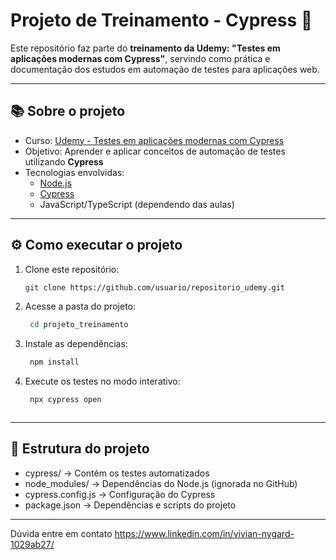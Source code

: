 # Projeto de Treinamento - Cypress 🚀

Este repositório faz parte do **treinamento da Udemy: "Testes em aplicações modernas com Cypress"**, servindo como prática e documentação dos estudos em automação de testes para aplicações web.

---

## 📚 Sobre o projeto
- Curso: [Udemy - Testes em aplicações modernas com Cypress](https://www.udemy.com/)  
- Objetivo: Aprender e aplicar conceitos de automação de testes utilizando **Cypress**  
- Tecnologias envolvidas:
  - [Node.js](https://nodejs.org/)
  - [Cypress](https://www.cypress.io/)
  - JavaScript/TypeScript (dependendo das aulas)

---

## ⚙️ Como executar o projeto

1. Clone este repositório:
   ```bash
   git clone https://github.com/usuario/repositorio_udemy.git

2. Acesse a pasta do projeto:
   ```bash
    cd projeto_treinamento

3. Instale as dependências:
   ```bash
    npm install

4. Execute os testes no modo interativo:
   ```bash
    npx cypress open



---
## 📂 Estrutura do projeto

- cypress/ → Contém os testes automatizados
- node_modules/ → Dependências do Node.js (ignorada no GitHub)
- cypress.config.js → Configuração do Cypress
- package.json → Dependências e scripts do projeto

--- 
Dúvida entre em contato
  https://www.linkedin.com/in/vivian-nygard-1029ab27/

